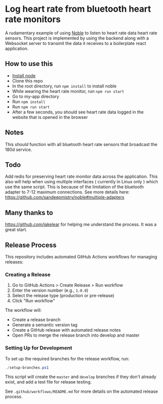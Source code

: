 # Log heart rate from bluetooth heart rate monitors

A rudamentary example of using [Noble](https://github.com/sandeepmistry/noble) to listen to heart rate data heart rate sensors.
This project is implemented by using the backend along with a Websocket server to transmit the data it receives to a boilerplate react
application. 

## How to use this

- [Install node](https://nodejs.org/en/download/)
- Clone this repo
- In the root directory, run `npm install` to install noble
- While wearing the heart rate monitor, run `npm run start`
- Go to my-app directory
- Run `npm install`
- Run `npm run start`
- After a few seconds, you should see heart rate data logged in the website that is opened in the browser

## Notes
This _should_ function with all bluetooth heart rate sensors that broadcast the 180d service.

## Todo
Add redis for preserving heart rate monitor data across the application. This also will help when using 
multiple interfaces ( currently in Linux only ) which use the same script. This is because of the limitation of the bluetooth
adapter to 7-12 maximum connections. See more details here: https://github.com/sandeepmistry/noble#multiple-adapters


## Many thanks to
https://github.com/jakelear for helping me understand the process. It was a great start.

## Release Process

This repository includes automated GitHub Actions workflows for managing releases:

### Creating a Release

1. Go to GitHub Actions > Create Release > Run workflow
2. Enter the version number (e.g., `1.0.0`)
3. Select the release type (production or pre-release)
4. Click "Run workflow"

The workflow will:
- Create a release branch
- Generate a semantic version tag
- Create a GitHub release with automated release notes
- Open PRs to merge the release branch into develop and master

### Setting Up for Development

To set up the required branches for the release workflow, run:

```powershell
./setup-branches.ps1
```

This script will create the `master` and `develop` branches if they don't already exist, and add a test file for release testing.

See `.github/workflows/README.md` for more details on the automated release process.
